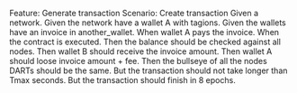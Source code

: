 Feature: Generate transaction
Scenario: Create transaction
Given a network.
Given the network have a wallet A with tagions.
Given the wallets have an invoice in another_wallet.
When wallet A pays the invoice.
When the contract is executed.
Then the balance should be checked against all nodes.
Then wallet B should receive the invoice amount.
Then wallet A should loose invoice amount + fee.
Then the bullseye of all the nodes DARTs should be the same.
But the transaction should not take longer than Tmax seconds.
But the transaction should finish in 8 epochs. 
